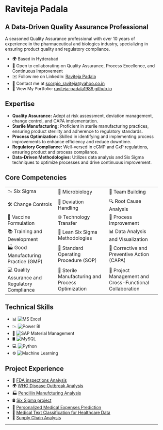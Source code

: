 

# Raviteja Padala
## A Data-Driven Quality Assurance Professional

A seasoned Quality Assurance professional with over 10 years of experience in the pharmaceutical and biologics industry, specializing in ensuring product quality and regulatory compliance.

* 🌍 Based in Hyderabad
* 🤝 Open to collaborating on Quality Assurance, Process Excellence, and Continuous Improvement
* ✉️ Follow me on LinkedIn: [Raviteja Padala](https://www.linkedin.com/in/raviteja-padala/)
* 📧 Contact me at [scorpio_raviteja@yahoo.co.in](mailto:scorpio_raviteja@yahoo.co.in)
* 🔗 View My Portfolio: [raviteja-padala1989.github.io](https://raviteja-padala1989.github.io)


## Expertise

* **Quality Assurance:** Adept at risk assessment, deviation management, change control, and CAPA implementation.
* **Sterile Manufacturing:** Proficient in sterile manufacturing practices, ensuring product sterility and adherence to regulatory standards.
* **Process Optimization:** Skilled in identifying and implementing process improvements to enhance efficiency and reduce downtime.
* **Regulatory Compliance:** Well-versed in cGMP and GxP regulations, ensuring product and process compliance.
* **Data-Driven Methodologies:** Utilizes data analysis and Six Sigma techniques to optimize processes and drive continuous improvement.


## Core Competencies

|                           |                           |                           |
|---------------------------|---------------------------|---------------------------|
| 📉 Six Sigma               | 🧫 Microbiology           | 👥 Team Building           |
| 🛠️ Change Controls        | 🔄 Deviation Handling      | 🔍 Root Cause Analysis     |
| 💉 Vaccine Formulation     | 🌐 Technology Transfer    | 🔄 Process Improvement    |
| 📚 Training and Development | 🔄 Lean Six Sigma Methodologies | 📊 Data Analysis and Visualization |
| 🏭 Good Manufacturing Practice (GMP) | 📑 Standard Operating Procedure (SOP) | 🛑 Corrective and Preventive Action (CAPA) |
| 💻 Quality Assurance and Regulatory Compliance | 💉 Sterile Manufacturing and Process Optimization | 👥 Project Management and Cross-Functional Collaboration |



## Technical Skills

- 📊 ![MS Excel](https://img.shields.io/badge/-MS%20Excel-333333?style=flat&logo=microsoft-excel)
- 📉 ![Power BI](https://img.shields.io/badge/-Power%20BI-333333?style=flat&logo=power-bi)
- 🔄 ![SAP Material Management](https://img.shields.io/badge/-SAP-333333?style=flat&logo=sap)
- 🛢 ![MySQL](https://img.shields.io/badge/-MySQL-333333?style=flat&logo=mysql)
- 💻 ![Python](https://img.shields.io/badge/-Python-333333?style=flat&logo=python) 
- ⚙️ ![Machine Learning](https://img.shields.io/badge/-Machine%20Learning-333333?style=flat&logo=machine-learning)


## Project Experience

- 💊 [FDA inspections Analysis](https://github.com/raviteja-padala1989/DATA_ANALYSIS/tree/master/FDA_inspection_analysis/FDA_inspection_analysis_with_PowerBI)
- 🌍 [WHO Disease Outbreak Analysis](https://github.com/raviteja-padala1989/DATA_ANALYSIS/tree/master/WHO_Disease_Outbreak_Analysis)
- 🏭 [Pencillin Manufcturing Analysis](https://github.com/raviteja-padala1989/Industrial_Penicillin)
- 🛢 [Six Sigma project](https://github.com/raviteja-padala1989/Six_Sigma)
- 💊 [Personalized Medical Expenses Prediction](https://github.com/raviteja-padala/Personalised_Medical_Expenses)
- 📑 [Medical Text Classification for Healthcare Data](https://github.com/raviteja-padala/NLP/blob/main/Text_Classification/Medical_Text_classification_Healthcare_data.ipynb)
- 🚚 [Supply Chain Analysis](https://github.com/raviteja-padala1989/DATA_ANALYSIS/tree/master/Supply_Chain_Analysis)

---

